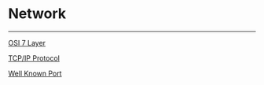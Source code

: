 # Network

---

[OSI 7 Layer](Network/OSI_7_Layer.md)

[TCP/IP Protocol](Network/TCP_IP_Protocol.md)

[Well Known Port](Network/Well_Known_Port.md)